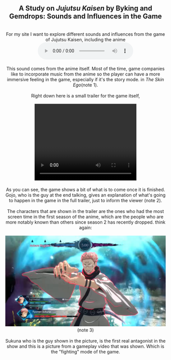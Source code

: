 <title></title>
<head></head>
<body>
  <center>
    <h2>A Study on <i>Jujutsu Kaisen</i> by Byking and Gemdrops: Sounds and Influences in the Game</h2>
  <br>For my site I want to explore different sounds and influences from the game of Jujutsu Kaisen, including the anime
  <br><audio controls>
  <source src="horse.ogg" type="audio/ogg">
  <source src="Special.mp3" type="audio/mpeg">
</audio></br>
  <br>This sound comes from the anime itself. Most of the time, game companies like to incorporate music from the anime so the player can have a more immersive feeling in the game, especially if it's the story mode.
  in <i>The Skin Ego</i>(note 1).</br>
<br>Right down here is a small trailer for the game itself,</br>
<br><video width="320" height="240" controls>
  <source src="JJK.mp4" type="video/mp4">
  <source src="movie.ogg" type="video/ogg">
</video></br>
  <br>As you can see, the game shows a bit of what is to come once it is finished. Gojo, who is the guy at the end talking, gives an explanation of what's going to happen in the game in the full trailer, just to inform the viewer (note 2).</br>
<br>The characters that are shown in the trailer are the ones who had the most screen time in the first season of the anime, which are the people who are more notably known than others since season 2 has recently dropped.  think again:</br>
<br><img src="Sukuna2.jpg"> (note 3)</br>
  <br>Sukuna who is the guy shown in the picture, is the first real antagonist in the show and this is a picture from a gameplay video that was shown. Which is the "fighting" mode of the game.
  </center>
